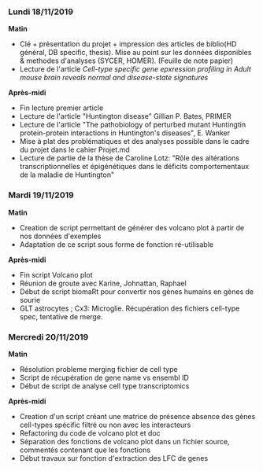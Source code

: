 ### Lundi 18/11/2019
**Matin**  
* Clé + présentation du projet + impression des articles de biblio(HD général, DB specific, thesis). Mise au point sur les données disponibles & methodes d'analyses (SYCER, HOMER). (Feuille de note papier)  
* Lecture de l'article *Cell-type specific gene epxression profiling in Adult mouse brain reveals normal and disease-state signatures*  

**Après-midi**  
* Fin lecture premier article  
* Lecture de l'article "Huntington disease" Gillian P. Bates, PRIMER  
* Lecture de l'article "The pathobiology of perturbed mutant Huntingtin protein-protein interactions in Huntington's diseases", E. Wanker  
* Mise à plat des problématiques et des analyses possible dans le cadre du projet dans le cahier Projet.md
* Lecture de partie de la thèse de Caroline Lotz: "Rôle des altérations transcriptionnelles et épigénétiques dans le déficits comportementaux de la maladie de Huntington"

### Mardi 19/11/2019
**Matin**  
* Creation de script permettant de générer des volcano plot à partir de nos données d'exemples
* Adaptation de ce script sous forme de fonction ré-utilisable

**Après-midi** 
* Fin script Volcano plot
* Réunion de groute avec Karine, Johnattan, Raphael
* Début de script biomaRt pour convertir nos gènes humains en gènes de sourie
* GLT astrocytes ; Cx3: Microglie. Récupération des fichiers cell-type spec, tentative de merge.

### Mercredi 20/11/2019
**Matin**
* Résolution probleme merging fichier de cell type
* Script de récupération de gene name vs ensembl ID
* Début de script de analyse cell type transcriptomics

**Après-midi**
* Creation d'un script créant une matrice de présence absence des gènes cell-types spécific filtré ou non avec les interacteurs
* Refactoring du code de volcano plot et doc
* Séparation des fonctions de volcano plot dans un fichier source, commentés contenant que les fonctions
* Début travaux sur fonction d'extraction des LFC de genes